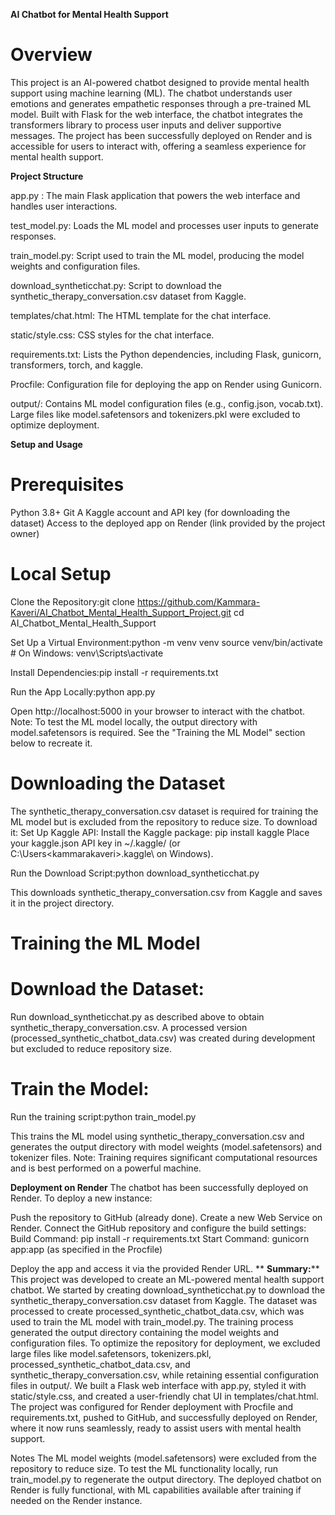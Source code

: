**AI Chatbot for Mental Health Support**
# Overview
This project is an AI-powered chatbot designed to provide mental health support using machine learning (ML). The chatbot understands user emotions and generates empathetic responses through a pre-trained ML model. Built with Flask for the web interface, the chatbot integrates the transformers library to process user inputs and deliver supportive messages. The project has been successfully deployed on Render and is accessible for users to interact with, offering a seamless experience for mental health support.

**Project Structure**

app.py : The main Flask application that powers the web interface and handles user interactions.

test_model.py: Loads the ML model and processes user inputs to generate responses.

train_model.py: Script used to train the ML model, producing the model weights and configuration files.

download_syntheticchat.py: Script to download the synthetic_therapy_conversation.csv dataset from Kaggle.

templates/chat.html: The HTML template for the chat interface.

static/style.css: CSS styles for the chat interface.

requirements.txt: Lists the Python dependencies, including Flask, gunicorn, transformers, torch, and kaggle.

Procfile: Configuration file for deploying the app on Render using Gunicorn.

output/: Contains ML model configuration files (e.g., config.json, vocab.txt). Large files like model.safetensors and tokenizers.pkl were excluded to optimize deployment.

**Setup and Usage**
# Prerequisites

Python 3.8+
Git
A Kaggle account and API key (for downloading the dataset)
Access to the deployed app on Render (link provided by the project owner)

# Local Setup

Clone the Repository:git clone <https://github.com/Kammara-Kaveri/AI_Chatbot_Mental_Health_Support_Project.git>
cd AI_Chatbot_Mental_Health_Support


Set Up a Virtual Environment:python -m venv venv
source venv/bin/activate  # On Windows: venv\Scripts\activate


Install Dependencies:pip install -r requirements.txt


Run the App Locally:python app.py


Open http://localhost:5000 in your browser to interact with the chatbot.
Note: To test the ML model locally, the output directory with model.safetensors is required. See the "Training the ML Model" section below to recreate it.



# Downloading the Dataset

The synthetic_therapy_conversation.csv dataset is required for training the ML model but is excluded from the repository to reduce size. To download it:
Set Up Kaggle API:
Install the Kaggle package: pip install kaggle
Place your kaggle.json API key in ~/.kaggle/ (or C:\Users\<kammarakaveri>\.kaggle\ on Windows).


Run the Download Script:python download_syntheticchat.py


This downloads synthetic_therapy_conversation.csv from Kaggle and saves it in the project directory.


# Training the ML Model

# Download the Dataset:
Run download_syntheticchat.py as described above to obtain synthetic_therapy_conversation.csv.
A processed version (processed_synthetic_chatbot_data.csv) was created during development but excluded to reduce repository size.


# Train the Model:
Run the training script:python train_model.py


This trains the ML model using synthetic_therapy_conversation.csv and generates the output directory with model weights (model.safetensors) and tokenizer files.
Note: Training requires significant computational resources and is best performed on a powerful machine.



**Deployment on Render**
The chatbot has been successfully deployed on Render. To deploy a new instance:

Push the repository to GitHub (already done).
Create a new Web Service on Render.
Connect the GitHub repository and configure the build settings:
Build Command: pip install -r requirements.txt
Start Command: gunicorn app:app (as specified in the Procfile)


Deploy the app and access it via the provided Render URL.
**
**Summary:****
This project was developed to create an ML-powered mental health support chatbot. We started by creating download_syntheticchat.py to download the synthetic_therapy_conversation.csv dataset from Kaggle. The dataset was processed to create processed_synthetic_chatbot_data.csv, which was used to train the ML model with train_model.py. The training process generated the output directory containing the model weights and configuration files. To optimize the repository for deployment, we excluded large files like model.safetensors, tokenizers.pkl, processed_synthetic_chatbot_data.csv, and synthetic_therapy_conversation.csv, while retaining essential configuration files in output/. We built a Flask web interface with app.py, styled it with static/style.css, and created a user-friendly chat UI in templates/chat.html. The project was configured for Render deployment with Procfile and requirements.txt, pushed to GitHub, and successfully deployed on Render, where it now runs seamlessly, ready to assist users with mental health support.

Notes
The ML model weights (model.safetensors) were excluded from the repository to reduce size. To test the ML functionality locally, run train_model.py to regenerate the output directory.
The deployed chatbot on Render is fully functional, with ML capabilities available after training if needed on the Render instance.


